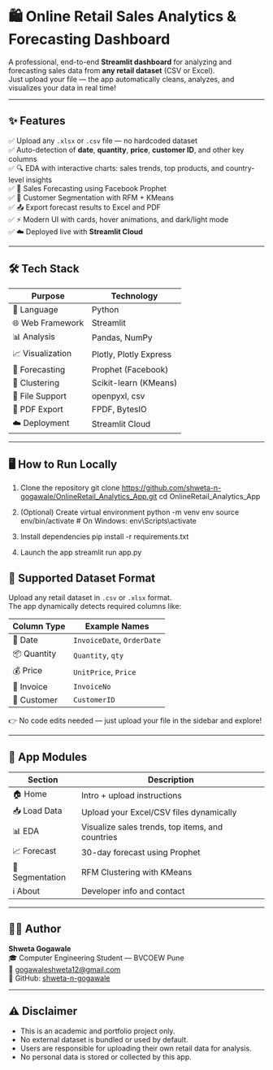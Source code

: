 # 🛍️ Online Retail Sales Analytics & Forecasting Dashboard

A professional, end-to-end **Streamlit dashboard** for analyzing and forecasting sales data from **any retail dataset** (CSV or Excel).  
Just upload your file — the app automatically cleans, analyzes, and visualizes your data in real time!

---

## ✨ Features

✅ Upload any `.xlsx` or `.csv` file — no hardcoded dataset  
✅ Auto-detection of **date**, **quantity**, **price**, **customer ID**, and other key columns  
✅ 🔍 EDA with interactive charts: sales trends, top products, and country-level insights  
✅ 🔮 Sales Forecasting using Facebook Prophet  
✅ 👥 Customer Segmentation with RFM + KMeans  
✅ 📤 Export forecast results to Excel and PDF  
✅ ⚡️ Modern UI with cards, hover animations, and dark/light mode  
✅ ☁️ Deployed live with **Streamlit Cloud**  

---

## 🛠️ Tech Stack

| Purpose           | Technology                     |
|------------------|---------------------------------|
| 🐍 Language       | Python                          |
| 🌐 Web Framework  | Streamlit                       |
| 📊 Analysis       | Pandas, NumPy                   |
| 📈 Visualization  | Plotly, Plotly Express          |
| 🔮 Forecasting    | Prophet (Facebook)              |
| 📌 Clustering     | Scikit-learn (KMeans)           |
| 📁 File Support   | openpyxl, csv                   |
| 📄 PDF Export     | FPDF, BytesIO                   |
| ☁️ Deployment     | Streamlit Cloud                 |

---

## 🖥️ How to Run Locally

1. Clone the repository
git clone https://github.com/shweta-n-gogawale/OnlineRetail_Analytics_App.git
cd OnlineRetail_Analytics_App

2. (Optional) Create virtual environment
python -m venv env
source env/bin/activate       # On Windows: env\Scripts\activate

3. Install dependencies
pip install -r requirements.txt

4. Launch the app
streamlit run app.py

## 📁 Supported Dataset Format

Upload any retail dataset in `.csv` or `.xlsx` format.  
The app dynamically detects required columns like:

| Column Type   | Example Names             |
|---------------|---------------------------|
| 📅 Date        | `InvoiceDate`, `OrderDate` |
| 📦 Quantity    | `Quantity`, `qty`          |
| 💰 Price       | `UnitPrice`, `Price`       |
| 🧾 Invoice     | `InvoiceNo`                |
| 👤 Customer    | `CustomerID`               |

👉 No code edits needed — just upload your file in the sidebar and explore!

---

## 🧠 App Modules

| Section         | Description                                          |
|----------------|------------------------------------------------------|
| 🏠 Home         | Intro + upload instructions                         |
| 📥 Load Data    | Upload your Excel/CSV files dynamically              |
| 📊 EDA          | Visualize sales trends, top items, and countries     |
| 📈 Forecast     | 30-day forecast using Prophet                        |
| 👥 Segmentation | RFM Clustering with KMeans                           |
| ℹ️ About        | Developer info and contact                          |

---

## 👩‍💻 Author

**Shweta Gogawale**  
🎓 Computer Engineering Student — BVCOEW Pune  
📧 [gogawaleshweta12@gmail.com](mailto:gogawaleshweta12@gmail.com)  
🔗 GitHub: [shweta-n-gogawale](https://github.com/shweta-n-gogawale)

---

## ⚠️ Disclaimer

- This is an academic and portfolio project only.  
- No external dataset is bundled or used by default.  
- Users are responsible for uploading their own retail data for analysis.  
- No personal data is stored or collected by this app.

